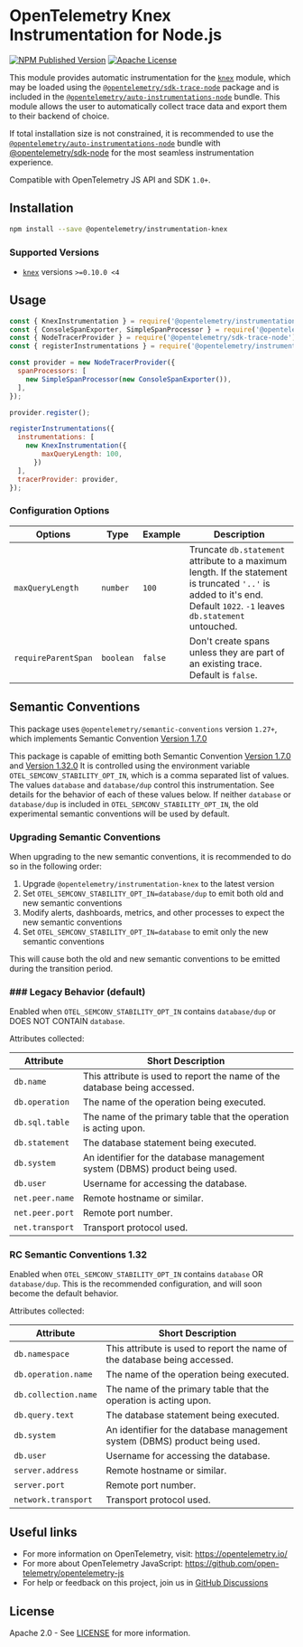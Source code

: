 # OpenTelemetry Knex Instrumentation for Node.js

[![NPM Published Version][npm-img]][npm-url]
[![Apache License][license-image]][license-image]

This module provides automatic instrumentation for the [`knex`](https://github.com/knex/knex) module, which may be loaded using the [`@opentelemetry/sdk-trace-node`](https://github.com/open-telemetry/opentelemetry-js/tree/main/packages/opentelemetry-sdk-trace-node) package and is included in the [`@opentelemetry/auto-instrumentations-node`](https://www.npmjs.com/package/@opentelemetry/auto-instrumentations-node) bundle. This module allows the user to automatically collect trace data and export them to their backend of choice.

If total installation size is not constrained, it is recommended to use the [`@opentelemetry/auto-instrumentations-node`](https://www.npmjs.com/package/@opentelemetry/auto-instrumentations-node) bundle with [@opentelemetry/sdk-node](`https://www.npmjs.com/package/@opentelemetry/sdk-node`) for the most seamless instrumentation experience.

Compatible with OpenTelemetry JS API and SDK `1.0+`.

## Installation

```bash
npm install --save @opentelemetry/instrumentation-knex
```

### Supported Versions

- [`knex`](https://www.npmjs.com/package/knex) versions `>=0.10.0 <4`

## Usage

```js
const { KnexInstrumentation } = require('@opentelemetry/instrumentation-knex');
const { ConsoleSpanExporter, SimpleSpanProcessor } = require('@opentelemetry/sdk-trace-base');
const { NodeTracerProvider } = require('@opentelemetry/sdk-trace-node');
const { registerInstrumentations } = require('@opentelemetry/instrumentation');

const provider = new NodeTracerProvider({
  spanProcessors: [
    new SimpleSpanProcessor(new ConsoleSpanExporter()),
  ],
});

provider.register();

registerInstrumentations({
  instrumentations: [
    new KnexInstrumentation({
        maxQueryLength: 100,
      })
  ],
  tracerProvider: provider,
});
```

### Configuration Options

| Options | Type | Example | Description |
| ------- | ---- | ------- | ----------- |
| `maxQueryLength` | `number` | `100` | Truncate `db.statement` attribute to a maximum length. If the statement is truncated `'..'` is added to it's end. Default `1022`. `-1` leaves `db.statement` untouched. |
| `requireParentSpan` | `boolean` | `false` | Don't create spans unless they are part of an existing trace. Default is `false`. |

## Semantic Conventions

This package uses `@opentelemetry/semantic-conventions` version `1.27+`, which implements Semantic Convention [Version 1.7.0](https://github.com/open-telemetry/opentelemetry-specification/blob/v1.7.0/semantic_conventions/README.md)

This package is capable of emitting both Semantic Convention [Version 1.7.0](https://github.com/open-telemetry/opentelemetry-specification/blob/v1.7.0/semantic_conventions/README.md) and [Version 1.32.0](https://github.com/open-telemetry/semantic-conventions/blob/v1.32.0/docs/database/database-metrics.md)
It is controlled using the environment variable `OTEL_SEMCONV_STABILITY_OPT_IN`, which is a comma separated list of values.
The values `database` and `database/dup` control this instrumentation.
See details for the behavior of each of these values below.
If neither `database` or `database/dup` is included in `OTEL_SEMCONV_STABILITY_OPT_IN`, the old experimental semantic conventions will be used by default.

### Upgrading Semantic Conventions

When upgrading to the new semantic conventions, it is recommended to do so in the following order:

1. Upgrade `@opentelemetry/instrumentation-knex` to the latest version
2. Set `OTEL_SEMCONV_STABILITY_OPT_IN=database/dup` to emit both old and new semantic conventions
3. Modify alerts, dashboards, metrics, and other processes to expect the new semantic conventions
4. Set `OTEL_SEMCONV_STABILITY_OPT_IN=database` to emit only the new semantic conventions

This will cause both the old and new semantic conventions to be emitted during the transition period.

### ### Legacy Behavior (default)

Enabled when `OTEL_SEMCONV_STABILITY_OPT_IN` contains `database/dup` or DOES NOT CONTAIN `database`.

Attributes collected:

| Attribute               | Short Description                                                              |
| ----------------------- | ------------------------------------------------------------------------------ |
| `db.name`               | This attribute is used to report the name of the database being accessed.      |
| `db.operation`          | The name of the operation being executed.                                      |
| `db.sql.table`          | The name of the primary table that the operation is acting upon.               |
| `db.statement`          | The database statement being executed.                                         |
| `db.system`             | An identifier for the database management system (DBMS) product being used.    |
| `db.user`               | Username for accessing the database.                                           |
| `net.peer.name`         | Remote hostname or similar.                                                    |
| `net.peer.port`         | Remote port number.                                                            |
| `net.transport`         | Transport protocol used.                                                       |

### RC Semantic Conventions 1.32

Enabled when `OTEL_SEMCONV_STABILITY_OPT_IN` contains `database` OR `database/dup`.
This is the recommended configuration, and will soon become the default behavior.

Attributes collected:

| Attribute            | Short Description                                                           |
|----------------------|-----------------------------------------------------------------------------|
| `db.namespace`       | This attribute is used to report the name of the database being accessed.   |
| `db.operation.name`  | The name of the operation being executed.                                   |
| `db.collection.name` | The name of the primary table that the operation is acting upon.            |
| `db.query.text`      | The database statement being executed.                                      |
| `db.system`          | An identifier for the database management system (DBMS) product being used. |
| `db.user`            | Username for accessing the database.                                        |
| `server.address`     | Remote hostname or similar.                                                 |
| `server.port`        | Remote port number.                                                         |
| `network.transport`  | Transport protocol used.                                                    |

## Useful links

- For more information on OpenTelemetry, visit: <https://opentelemetry.io/>
- For more about OpenTelemetry JavaScript: <https://github.com/open-telemetry/opentelemetry-js>
- For help or feedback on this project, join us in [GitHub Discussions][discussions-url]

## License

Apache 2.0 - See [LICENSE][license-url] for more information.

[discussions-url]: https://github.com/open-telemetry/opentelemetry-js/discussions
[license-url]: https://github.com/open-telemetry/opentelemetry-js-contrib/blob/main/LICENSE
[license-image]: https://img.shields.io/badge/license-Apache_2.0-green.svg?style=flat
[npm-url]: https://www.npmjs.com/package/@opentelemetry/instrumentation-knex
[npm-img]: https://badge.fury.io/js/%40opentelemetry%2Finstrumentation-knex.svg

